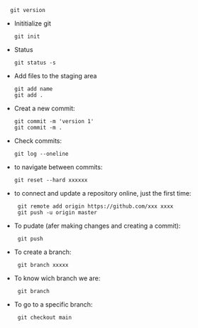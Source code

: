       git version
      
- Inititialize git

      git init
      
- Status

      git status -s
      
      
- Add files to the staging area

      git add name
      git add .
      
 - Creat a new commit:
      
       git commit -m 'version 1'
       git commit -m .
       
 - Check commits:

       git log --oneline
       
 - to navigate between commits:
 
       git reset --hard xxxxxx
       
- to connect and update a repository online, just the first time:

       git remote add origin https://github.com/xxx xxxx
       git push -u origin master
       
- To pudate (afer making changes and creating a commit):

       git push

- To create a branch:

       git branch xxxxx

- To know wich branch we are:

       git branch

- To go to a specific branch:

       git checkout main
